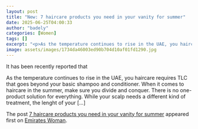 ```yaml
---
layout: post
title: "New: 7 haircare products you need in your vanity for summer"
date: 2025-06-25T04:00:33
author: "badely"
categories: [Women]
tags: []
excerpt: "<p>As the temperature continues to rise in the UAE, you haircare requires TLC that goes beyond your basic shampoo and conditioner. When it comes to ha"
image: assets/images/1734da46003ed90b704d10af01fd1290.jpg
---
```


It has been recently reported that <p>As the temperature continues to rise in the UAE, you haircare requires TLC that goes beyond your basic shampoo and conditioner. When it comes to haircare in the summer, make sure you divide and conquer. There is no one-product solution for everything. While your scalp needs a different kind of treatment, the lenght of your [&#8230;]</p>
<p>The post <a href="https://emirateswoman.com/haircare-products-you-need-in-your-vanity-for-summer/" rel="nofollow">7 haircare products you need in your vanity for summer</a> appeared first on <a href="https://emirateswoman.com" rel="nofollow">Emirates Woman</a>.</p>

